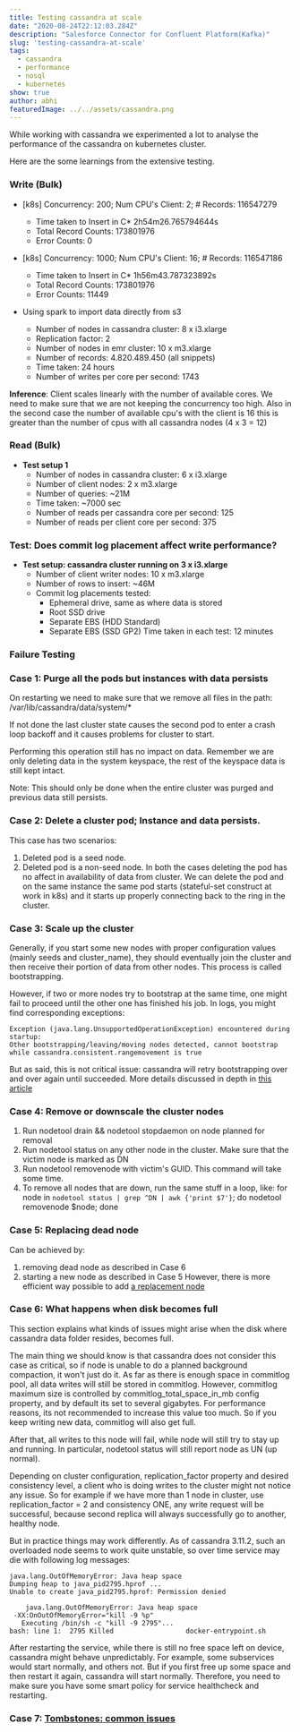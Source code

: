 ```yaml
---
title: Testing cassandra at scale
date: "2020-08-24T22:12:03.284Z"
description: "Salesforce Connector for Confluent Platform(Kafka)"
slug: 'testing-cassandra-at-scale'
tags:
  - cassandra
  - performance
  - nosql
  - kubernetes
show: true
author: abhi 
featuredImage: ../../assets/cassandra.png   
---
```


While working with cassandra we experimented a lot to analyse the performance of the cassandra on kubernetes cluster. 

Here are the some learnings from the extensive testing.

### Write (Bulk)

* [k8s] Concurrency: 200; Num CPU's Client: 2; # Records: 116547279
    - Time taken to Insert in C* 2h54m26.765794644s
    - Total Record Counts: 173801976
    - Error Counts: 0

* [k8s] Concurrency: 1000; Num CPU's Client: 16; # Records: 116547186
    - Time taken to Insert in C* 1h56m43.787323892s
    - Total Record Counts: 173801976
    - Error Counts: 11449

* Using spark to import data directly from s3
    - Number of nodes in cassandra cluster: 8 x i3.xlarge
    - Replication factor: 2
    - Number of nodes in emr cluster: 10 x m3.xlarge
    - Number of records: 4.820.489.450 (all snippets)
    - Time taken: 24 hours
    - Number of writes per core per second: 1743

**Inference**: Client scales linearly with the number of available cores. We need to make sure that we are not keeping the concurrency too high. Also in the second case the number of available cpu's with the client is 16 this is greater than the number of cpus with all cassandra nodes (4 x 3 = 12)

### Read (Bulk)

* **Test setup 1**
    - Number of nodes in cassandra cluster: 6 x i3.xlarge
    - Number of client nodes: 2 x m3.xlarge
    - Number of queries: ~21M
    - Time taken: ~7000 sec
    - Number of reads per cassandra core per second: 125
    - Number of reads per client core per second: 375


### Test: Does commit log placement affect write performance?

* **Test setup: cassandra cluster running on 3 x i3.xlarge**
    - Number of client writer nodes: 10 x m3.xlarge
    - Number of rows to insert: ~46M
    - Commit log placements tested:
        * Ephemeral drive, same as where data is stored
        * Root SSD drive
        * Separate EBS (HDD Standard)
        * Separate EBS (SSD GP2)
Time taken in each test: 12 minutes

### Failure Testing

### Case 1: Purge all the pods but instances with data persists

On restarting we need to make sure that we remove all files in the path: /var/lib/cassandra/data/system/*

If not done the last cluster state causes the second pod to enter a crash loop backoff and it causes problems for cluster to start.

Performing this operation still has no impact on data. Remember we are only deleting data in the system keyspace, the rest of the keyspace data is still kept intact.

Note: This should only be done when the entire cluster was purged and previous data still persists.

### Case 2: Delete a cluster pod; Instance and data persists.

This case has two scenarios:
1. Deleted pod is a seed node.
2. Deleted pod is a non-seed node.
In both the cases deleting the pod has no affect in availability of data from cluster. We can delete the pod and on the same instance the same pod starts (stateful-set construct at work in k8s) and it starts up properly connecting back to the ring in the cluster.

### Case 3: Scale up the cluster

Generally, if you start some new nodes with proper configuration values (mainly seeds and cluster_name), they should eventually join the cluster and then receive their portion of data from other nodes. This process is called bootstrapping.

However, if two or more nodes try to bootstrap at the same time, one might fail to proceed until the other one has finished his job. In logs, you might find corresponding exceptions:

```
Exception (java.lang.UnsupportedOperationException) encountered during startup:
Other bootstrapping/leaving/moving nodes detected, cannot bootstrap while cassandra.consistent.rangemovement is true
```

But as said, this is not critical issue: cassandra will retry bootstrapping over and over again until succeeded.
More details discussed in depth in [this article](http://thelastpickle.com/blog/2017/05/23/auto-bootstrapping-part1.html)

### Case 4: Remove or downscale the cluster nodes

1. Run nodetool drain && nodetool stopdaemon on node planned for removal
2. Run nodetool status on any other node in the cluster. Make sure that the victim node is marked as DN
3. Run nodetool removenode <GUID> with victim's GUID. This command will take some time.
4. To remove all nodes that are down, run the same stuff in a loop, like:
for node in `nodetool status | grep ^DN | awk {'print $7'}`; do nodetool removenode $node; done

### Case 5: Replacing dead node

Can be achieved by:
1. removing dead node as described in Case 6
2. starting a new node as described in Case 5
However, there is more efficient way possible to add [a replacement node](http://thelastpickle.com/blog/2017/05/23/auto-bootstrapping-part1.html#adding-a-replacement-node)

### Case 6: What happens when disk becomes full

This section explains what kinds of issues might arise when the disk where cassandra data folder resides, becomes full.

The main thing we should know is that cassandra does not consider this case as critical, so if node is unable to do a planned background compaction, it won't just do it. As far as there is enough space in commitlog pool, all data writes will still be stored in commitlog. However, commitlog maximum size is controlled by commitlog_total_space_in_mb config property, and by default its set to several gigabytes. For performance reasons, its not recommended to increase this value too much. So if you keep writing new data, commitlog will also get full.

After that, all writes to this node will fail, while node will still try to stay up and running. In particular, nodetool status will still report node as UN (up normal).

Depending on cluster configuration, replication_factor property and desired consistency level, a client who is doing writes to the cluster might not notice any issue. So for example if we have more than 1 node in cluster, use replication_factor = 2 and consistency ONE, any write request will be successful, because second replica will always successfully go to another, healthy node.

But in practice things may work differently. As of cassandra 3.11.2, such an overloaded node seems to work quite unstable, so over time service may die with following log messages:

```
java.lang.OutOfMemoryError: Java heap space
Dumping heap to java_pid2795.hprof ...
Unable to create java_pid2795.hprof: Permission denied

    java.lang.OutOfMemoryError: Java heap space
 -XX:OnOutOfMemoryError="kill -9 %p"
   Executing /bin/sh -c "kill -9 2795"...
bash: line 1:  2795 Killed                  docker-entrypoint.sh
```
After restarting the service, while there is still no free space left on device, cassandra might behave unpredictably. For example, some subservices would start normally, and others not. But if you first free up some space and then restart it again, cassandra will start normally.
Therefore, you need to make sure you have some smart policy for service healthcheck and restarting.

### Case 7: [Tombstones: common issues](https://opencredo.com/cassandra-tombstones-common-issues/)
    